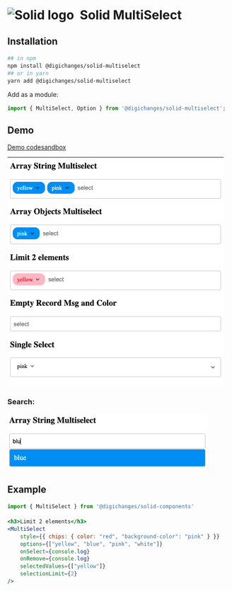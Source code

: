 # <img width="27px" src="https://github.com/solidjs/solid-site/raw/master/src/assets/logo.png" alt="Solid logo"> &nbsp;Solid MultiSelect

## Installation

```bash
## in npm
npm install @digichanges/solid-multiselect
## or in yarn
yarn add @digichanges/solid-multiselect
```

Add as a module:

```ts
import { MultiSelect, Option } from '@digichanges/solid-multiselect';
```

## Demo
[Demo codesandbox](https://codesandbox.io/s/solidjs-multiselect-demo-db55z?file=/src/main.tsx)

<img src="statics/MultiSelect_examples.png" alt="multi-select">

### Search:
<img src="statics/MultiSelect_search_examples.png" alt="multi-select">

## Example


```jsx
import { MultiSelect } from '@digichanges/solid-components'

<h3>Limit 2 elements</h3>
<MultiSelect
    style={{ chips: { color: "red", "background-color": "pink" } }}
    options={["yellow", "blue", "pink", "white"]}
    onSelect={console.log}
    onRemove={console.log}
    selectedValues={["yellow"]}
    selectionLimit={2}
/>
```
